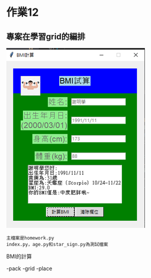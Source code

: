 # 作業12
## 專案在學習grid的編排

![產生圖片](./Image/demo2.png)
```
主檔案是homework.py
index.py，age.py和star_sign.py為測試檔案
```
BMI的計算

-pack
-grid
-place